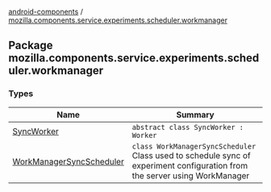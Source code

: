 [android-components](../index.md) / [mozilla.components.service.experiments.scheduler.workmanager](./index.md)

## Package mozilla.components.service.experiments.scheduler.workmanager

### Types

| Name | Summary |
|---|---|
| [SyncWorker](-sync-worker/index.md) | `abstract class SyncWorker : Worker` |
| [WorkManagerSyncScheduler](-work-manager-sync-scheduler/index.md) | `class WorkManagerSyncScheduler`<br>Class used to schedule sync of experiment configuration from the server using WorkManager |
